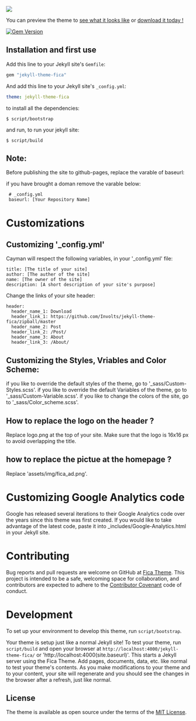 <img src="https://user-images.githubusercontent.com/100028421/160099110-7571a93c-a1a1-4f45-b969-d7f4dccc3b4c.png"/>

                            
You can preview the theme to [see what it looks like](https://involts.github.io/jekyll-theme-fica/) or
[download it today !](https://github.com/Involts/jekyll-theme-fica/zipball/master)

[![Gem Version](https://badge.fury.io/rb/jekyll-theme-fica.svg)](https://badge.fury.io/rb/jekyll-theme-fica)

## Installation and first use

Add this line to your Jekyll site's `Gemfile`:

```ruby
gem "jekyll-theme-fica"
```

And add this line to your Jekyll site's `_config.yml`:

```yaml
theme: jekyll-theme-fica
```


to install all the dependencies:

    $ script/bootstrap

and run, to run your jekyll site:

    $ script/build
## Note:
  Before publishing the site to github-pages, replace the varable of baseurl:

  if you have brought a doman remove the varable below: 
  ```
   # _config.yml
   baseurl: [Your Repository Name]
  ```

# Customizations

## Customizing '_config.yml'

Cayman will respect the following variables, in your '_config.yml' file:

```
title: [The title of your site]
author: [The auther of the site]
name: [The owner of the site]
description: [A short description of your site's purpose]
```
Change the links of your site header:
```
header:
  header_name_1: Download
  header_link_1: https://github.com/Involts/jekyll-theme-fica/zipball/master
  header_name_2: Post
  header_link_2: /Post/
  header_name_3: About
  header_link_3: /About/
```
## Customizing the Styles, Vriables and Color Scheme:
if you like to override the default styles of the theme, go to '_sass/Custom-Styles.scss'.
if you like to override the default Variables of the theme, go to '_sass/Custom-Variable.scss'.
if you like to change the colors of the site, go to '_sass/Color_scheme.scss'.


## How to replace the logo on the header ?

Replace logo.png at the top of your site.
Make sure that the logo is 16x16 px to avoid overlapping the title.   

## how to replace the pictue at the homepage ?

Replace 'assets/img/fica_ad.png'.
# Customizing Google Analytics code

Google has released several iterations to their Google Analytics code over the years since this theme was first created. If you would like to take advantage of the latest code, paste it into _includes/Google-Analytics.html in your Jekyll site.

# Contributing

Bug reports and pull requests are welcome on GitHub at [Fica Theme](https://github.com/Involts/hello). This project is intended to be a safe, welcoming space for collaboration, and contributors are expected to adhere to the [Contributor Covenant](http://contributor-covenant.org) code of conduct.

# Development

To set up your environment to develop this theme, run `script/bootstrap`.

Your theme is setup just like a normal Jekyll site! To test your theme, run `script/build` and open your browser at `http://localhost:4000/jekyll-theme-fica/` or 'http://localhost:4000(site.baseurl)'. This starts a Jekyll server using the Fica Theme. Add pages, documents, data, etc. like normal to test your theme's contents. As you make modifications to your theme and to your content, your site will regenerate and you should see the changes in the browser after a refresh, just like normal.
## License

The theme is available as open source under the terms of the [MIT License](https://opensource.org/licenses/MIT).

